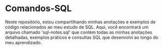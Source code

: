 # Comandos-SQL
 Neste repositório, estou compartilhando minhas anotações e exemplos de código relacionados ao meu estudo de SQL. Aqui, você encontrará um arquivo chamado 'sql-notes.sql' que contém todas as minhas anotações detalhadas, exemplos práticos e consultas SQL que desenvolvi ao longo do meu aprendizado.
